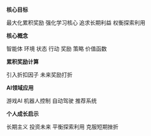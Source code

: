 
**核心目标**

最大化累积奖励
强化学习核心
追求长期利益
权衡探索利用

**核心概念**

智能体
环境
状态
行动
奖励
策略
价值函数

**累积奖励计算**

引入折扣因子
未来奖励打折

**AI领域应用**

游戏AI
机器人控制
自动驾驶
推荐系统

**个人成长启示**

长期主义
投资未来
平衡探索利用
克服短期挫折